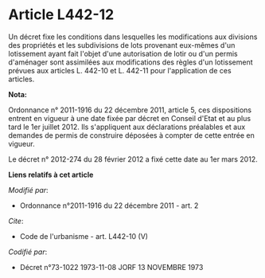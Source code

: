 # Article L442-12

Un décret fixe les conditions dans lesquelles les modifications aux divisions des propriétés et les subdivisions de lots
provenant eux-mêmes d'un lotissement ayant fait l'objet d'une autorisation de lotir ou d'un permis d'aménager sont assimilées
aux modifications des règles d'un lotissement prévues aux articles L. 442-10 et L. 442-11 pour l'application de ces articles.

**Nota:**

Ordonnance n° 2011-1916 du 22 décembre 2011, article 5, ces dispositions entrent en vigueur à une date fixée par décret en
Conseil d'Etat et au plus tard le 1er juillet 2012. Ils s'appliquent aux déclarations préalables et aux demandes de permis de
construire déposées à compter de cette entrée en vigueur.

Le décret n° 2012-274 du 28 février 2012 a fixé cette date au 1er mars 2012.

**Liens relatifs à cet article**

_Modifié par_:

  - Ordonnance n°2011-1916 du 22 décembre 2011 - art. 2

_Cite_:

  - Code de l'urbanisme - art. L442-10 (V)

_Codifié par_:

  - Décret n°73-1022 1973-11-08 JORF 13 NOVEMBRE 1973
